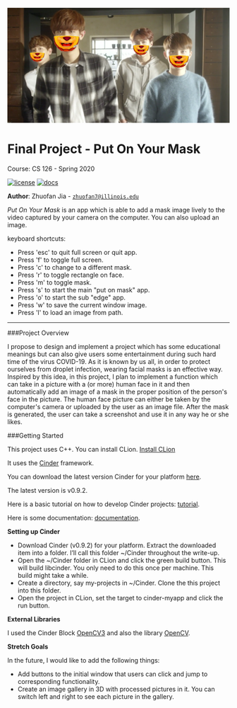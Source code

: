 ![Sample image](https://github.com/CS126SP20/final-project-zhuofan0121/blob/master/sample-pic.png)
# Final Project - Put On Your Mask
Course: CS 126 - Spring 2020

[![license](https://img.shields.io/badge/license-MIT-green)](LICENSE)
[![docs](https://img.shields.io/badge/docs-yes-brightgreen)](docs/README.md)

**Author**: Zhuofan Jia - [`zhuofan7@illinois.edu`](mailto:zhuofan7@illinois.edu)

*Put On Your Mask* is an app which is able to add a mask image lively to the video captured by your camera on the computer.
You can also upload an image.

keyboard shortcuts:
* Press 'esc' to quit full screen or quit app.
* Press 'f' to toggle full screen.
* Press 'c' to change to a different mask.
* Press 'r' to toggle rectangle on face.
* Press 'm' to toggle mask.
* Press 's' to start the main "put on mask" app.
* Press 'o' to start the sub "edge" app.
* Press 'w' to save the current window image.
* Press 'l' to load an image from path.
---

###Project Overview

I propose to design and implement a project which has some educational 
meanings but can also give users some entertainment 
during such hard time of the virus COVID-19. As it is known by us all, in
order to protect ourselves from droplet infection, wearing facial masks is an
effective way. Inspired by this idea, in this project, I plan to implement a 
function which can take in a picture with a (or more) human face in it and 
then automatically add an image of a mask in the proper position of the person's
face in the picture. The human face picture can either be taken by the 
computer's camera or uploaded by the user as an image file. After the mask is
generated, the user can take a screenshot and use it in any way he or she likes.

###Getting Started

This project uses C++. You can install CLion.
[Install CLion](https://www.jetbrains.com/clion/)

It uses the [Cinder](https://libcinder.org) framework. 

You can download the latest version Cinder for your platform [here](https://libcinder.org/download).

The latest version is v0.9.2.

Here is a basic tutorial on how to develop Cinder projects:
[tutorial](https://libcinder.org/docs/guides/tour/hello_cinder_chapter1.html).

Here is some documentation:
[documentation](https://libcinder.org/docs/reference/index.html).

**Setting up Cinder**

* Download Cinder (v0.9.2) for your platform. Extract the downloaded item into a folder. 
I’ll call this folder ~/Cinder throughout the write-up.
* Open the ~/Cinder folder in CLion and click the green build button. This will build libcinder. 
You only need to do this once per machine. This build might take a while.
* Create a directory, say my-projects in ~/Cinder. Clone the this project into this folder.
* Open the project in CLion, set the target to cinder-myapp and click the run button.

**External Libraries**

I used the Cinder Block [OpenCV3](https://github.com/cinder/Cinder-OpenCV3)
and also the library [OpenCV](https://github.com/opencv/opencv).

**Stretch Goals**

In the future, I would like to add the following things:
* Add buttons to the initial window that users can click and jump to corresponding functionality.
* Create an image gallery in 3D with processed pictures in it. You can switch
left and right to see each picture in the gallery.
 
